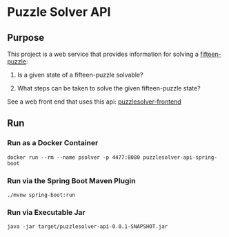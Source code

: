 # Puzzle Solver API

## Purpose

This project is a web service that provides information for solving a [fifteen-puzzle](https://en.wikipedia.org/wiki/15_puzzle):

1. Is a given state of a fifteen-puzzle solvable?

2. What steps can be taken to solve the given fifteen-puzzle state?

See a web front end that uses this api: [puzzlesolver-frontend](https://joyldp.com/gogs/brandon/puzzlesolver-frontend)

## Run

### Run as a Docker Container

`docker run --rm --name psolver -p 4477:8080 puzzlesolver-api-spring-boot`

### Run via the Spring Boot Maven Plugin

`./mvnw spring-boot:run`

### Run via Executable Jar

`java -jar target/puzzlesolver-api-0.0.1-SNAPSHOT.jar`
